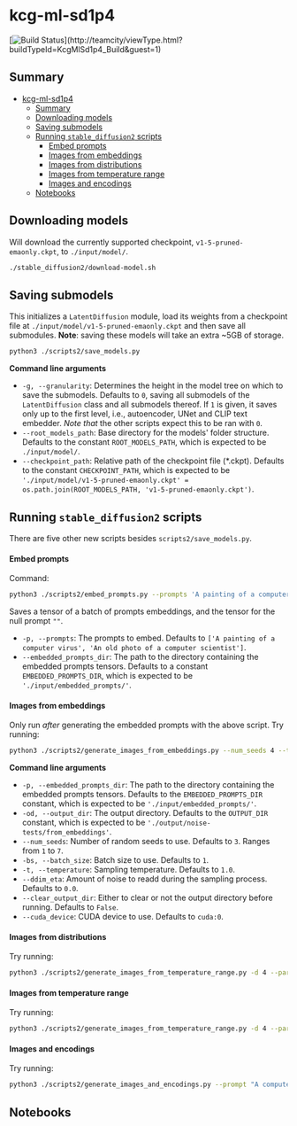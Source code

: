 # kcg-ml-sd1p4

[![Build Status](http://103.68.223.207:8111/app/rest/builds/buildType:(id:KcgMlSd1p4_Build)/statusIcon)](http://teamcity/viewType.html?buildTypeId=KcgMlSd1p4_Build&guest=1)

## Summary

- [kcg-ml-sd1p4](#kcg-ml-sd1p4)
  - [Summary](#summary)
  - [Downloading models](#downloading-models)
  - [Saving submodels](#saving-submodels)
  - [Running `stable_diffusion2` scripts](#running-stable_diffusion2-scripts)
      - [Embed prompts](#embed-prompts)
      - [Images from embeddings](#images-from-embeddings)
      - [Images from distributions](#images-from-distributions)
      - [Images from temperature range](#images-from-temperature-range)
      - [Images and encodings](#images-and-encodings)
  - [Notebooks](#notebooks)
## Downloading models

Will download the currently supported checkpoint, `v1-5-pruned-emaonly.ckpt`, to `./input/model/`.

```bash
./stable_diffusion2/download-model.sh
```
## Saving submodels

This initializes a `LatentDiffusion` module, load its weights from a checkpoint file at `./input/model/v1-5-pruned-emaonly.ckpt` and then save all submodules.
**Note**: saving these models will take an extra ~5GB of storage. 

```bash
python3 ./scripts2/save_models.py
```

**Command line arguments**
- `-g, --granularity`: Determines the height in the model tree on which to save the submodels. Defaults to `0`, saving all submodels of the `LatentDiffusion` class and all submodels thereof. If `1` is given, it saves only up to the first level, i.e., autoencoder, UNet and CLIP text embedder. _Note that_ the other scripts expect this to be ran with `0`.
- `--root_models_path`: Base directory for the models' folder structure. Defaults to the constant `ROOT_MODELS_PATH`, which is expected to be `./input/model/`.
- `--checkpoint_path`: Relative path of the checkpoint file (*.ckpt). Defaults to the constant `CHECKPOINT_PATH`, which is expected to be `'./input/model/v1-5-pruned-emaonly.ckpt' = os.path.join(ROOT_MODELS_PATH, 'v1-5-pruned-emaonly.ckpt')`.

## Running `stable_diffusion2` scripts

There are five other new scripts besides `scripts2/save_models.py`.

#### Embed prompts
Command:

```bash
python3 ./scripts2/embed_prompts.py --prompts 'A painting of a computer virus', 'An old photo of a computer scientist', 'A computer drawing a computer'
```

Saves a tensor of a batch of prompts embeddings, and the tensor for the null prompt `""`.
- `-p, --prompts`: The prompts to embed. Defaults to `['A painting of a computer virus', 'An old photo of a computer scientist']`.
- `--embedded_prompts_dir`: The path to the directory containing the embedded prompts tensors. Defaults to a constant `EMBEDDED_PROMPTS_DIR`, which is expected to be `'./input/embedded_prompts/'`.
#### Images from embeddings
Only run _after_ generating the embedded prompts with the above script.
Try running:
```bash
python3 ./scripts2/generate_images_from_embeddings.py --num_seeds 4 --temperature 1.2 --ddim_eta 0.2
```

**Command line arguments**

- `-p, --embedded_prompts_dir`: The path to the directory containing the embedded prompts tensors. Defaults to the `EMBEDDED_PROMPTS_DIR` constant, which is expected to be `'./input/embedded_prompts/'`.
- `-od, --output_dir`: The output directory. Defaults to the `OUTPUT_DIR` constant, which is expected to be `'./output/noise-tests/from_embeddings'`.
- `--num_seeds`: Number of random seeds to use. Defaults to `3`. Ranges from `1` to `7`.
- `-bs, --batch_size`: Batch size to use. Defaults to `1`. 
- `-t, --temperature`: Sampling temperature. Defaults to `1.0`.
- `--ddim_eta`: Amount of noise to readd during the sampling process. Defaults to `0.0`.
- `--clear_output_dir`: Either to clear or not the output directory before running. Defaults to `False`.
- `--cuda_device`: CUDA device to use. Defaults to `cuda:0`.
 
#### Images from distributions
Try running:
```bash
python3 ./scripts2/generate_images_from_temperature_range.py -d 4 --params_steps 4 --params_range 0.49, 0.54 --num_seeds 4 --temperature 1.2 --ddim_eta 1.2
```
#### Images from temperature range
Try running:
```bash
python3 ./scripts2/generate_images_from_temperature_range.py -d 4 --params_range 0.49 0.54 --params_steps 3 --temperature_steps 3 --temperature_range 0.8 2.0
```
#### Images and encodings
Try running:
```bash
python3 ./scripts2/generate_images_and_encodings.py --prompt "A computer virus painting a minimalist paintwork" --num_iterations 10
```
## Notebooks
